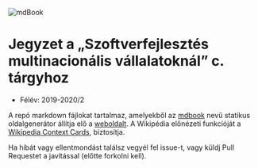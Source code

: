 ![mdBook](https://github.com/SzFMV2020-Tavasz/handout/workflows/mdBook/badge.svg)

# Jegyzet a „Szoftverfejlesztés multinacionális vállalatoknál” c. tárgyhoz

- Félév: 2019-2020/2

A repó markdown fájlokat tartalmaz, amelyekből az [mdbook](https://github.com/rust-lang-nursery/mdBook) nevű statikus oldalgenerátor állítja elő a [weboldalt](https://szfmv2020-tavasz.github.io/handout/). A Wikipédia előnézeti funkcióját a [Wikipedia Context Cards](https://github.com/joakin/context-cards), biztosítja.

Ha hibát vagy ellentmondást találsz vegyél fel issue-t, vagy küldj Pull Requestet a javítással (előtte forkolni kell).
